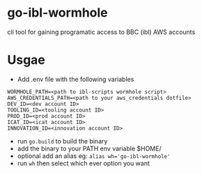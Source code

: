# go-ibl-wormhole
cli tool for gaining programatic access to BBC (ibl) AWS accounts 

# Usgae
* Add .env file with the following variables 

```
WORMHOLE_PATH=<path to ibl-scripts wormhole script>
AWS_CREDENTIALS_PATH=<path to your aws_credentials dotfile>
DEV_ID=<dev account ID>
TOOLING_ID=<tooling account ID>
PROD_ID=<prod account ID>
ICAT_ID=<icat account ID>
INNOVATION_ID=<innovation account ID>

```

* run `go.build` to build the binary 
* add the binary to your PATH env variable $HOME/<path to binary>
* optional add an alias eg: `alias wh='go-ibl-wormhole'`
* run `wh` then select which ever option you want
